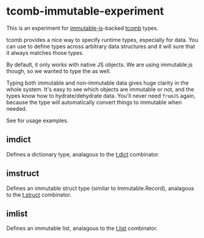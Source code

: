 
# tcomb-immutable-experiment

This is an experiment for [immutable-js](https://github.com/facebook/immutable-js/)-backed [tcomb](https://github.com/gcanti/tcomb) types.

tcomb provides a nice way to specify runtime types, especially for data. You can use to define types across arbitrary data structures and it will sure that it always matches those types.

By default, it only works with native JS objects. We are using immutable.js though, so we wanted to type the as well.

Typing both immutable and non-immutable data gives huge clarity in the whole system. It's easy to see which objects are immutable or not, and the types know how to hydrate/dehydrate data. You'll never need `fromJS` again, because the type will automatically convert things to immutable when needed.

See []() for usage examples.

## imdict

Defines a dictionary type, analagous to the [t.dict](https://github.com/gcanti/tcomb/blob/master/docs/API.md#the-dict-combinator) combinator.

## imstruct

Defines an immutable struct type (similar to Immutable.Record), analagous to the [t.struct](https://github.com/gcanti/tcomb/blob/master/docs/API.md#the-struct-combinator) combinator.

## imlist

Defines an immutable list, analagous to the [t.list](https://github.com/gcanti/tcomb/blob/master/docs/API.md#the-list-combinator) combinator.